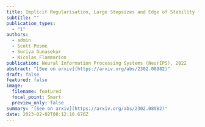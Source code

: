```yaml
---
title: Implicit Regularisation, Large Stepsizes and Edge of Stability for (S)GD over Diagonal Linear Networks
subtitle: ""
publication_types:
  - "1"
authors:
  - admin
  - Scott Pesme
  - Suriya Gunasekar
  - Nicolas Flammarion
publication: Neural Information Processing Systems (NeurIPS), 2022
abstract: "[See on arxiv](https://arxiv.org/abs/2302.08982)"
draft: false
featured: false
image:
  filename: featured
  focal_point: Smart
  preview_only: false
summary: "[See on arxiv](https://arxiv.org/abs/2302.08982)"
date: 2023-02-02T08:12:10.676Z
---
```

